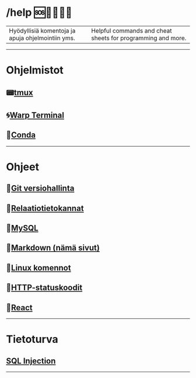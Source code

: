 # /help 🆘🔧🔧🔧💾
|||
|-|-|
|Hyödyllisiä komentoja ja apuja ohjelmointiin yms.|Helpful commands and cheat sheets for programming and more.|
***
# Ohjelmistot
## 📟[tmux](https://github.com/jamps3/help/blob/main/tmux.md)
## 🌀[Warp Terminal](https://app.warp.dev/referral/9LDPXV)
## 🚀[Conda](https://github.com/jamps3/help/blob/main/conda.md)
***
# Ohjeet
## 📜[Git versiohallinta](https://github.com/jamps3/help/blob/main/git.md)
## 📜[Relaatiotietokannat](https://github.com/jamps3/help/blob/main/relaatiotietokannat.md)
## 📜[MySQL](https://github.com/jamps3/help/blob/main/mysql.md)
## 📜[Markdown (nämä sivut)](https://github.com/jamps3/help/blob/main/markdown.md)
## 📜[Linux komennot](https://github.com/jamps3/help/blob/main/linux.md)
## 📜[HTTP-statuskoodit](https://github.com/jamps3/help/blob/main/http.md)
## 📜[React](https://github.com/jamps3/help/blob/main/react.md)
***
# Tietoturva
## [SQL Injection](https://github.com/jamps3/help/blob/main/sql_injektio.md)
***
